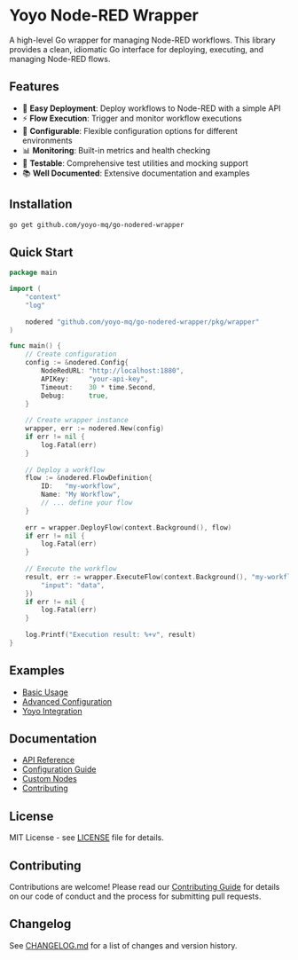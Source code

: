 # Yoyo Node-RED Wrapper

A high-level Go wrapper for managing Node-RED workflows. This library provides a clean, idiomatic Go interface for deploying, executing, and managing Node-RED flows.

## Features

- 🚀 **Easy Deployment**: Deploy workflows to Node-RED with a simple API
- ⚡ **Flow Execution**: Trigger and monitor workflow executions
- 🔧 **Configurable**: Flexible configuration options for different environments
- 📊 **Monitoring**: Built-in metrics and health checking
- 🧪 **Testable**: Comprehensive test utilities and mocking support
- 📚 **Well Documented**: Extensive documentation and examples

## Installation

```bash
go get github.com/yoyo-mq/go-nodered-wrapper
```

## Quick Start

```go
package main

import (
    "context"
    "log"
    
    nodered "github.com/yoyo-mq/go-nodered-wrapper/pkg/wrapper"
)

func main() {
    // Create configuration
    config := &nodered.Config{
        NodeRedURL: "http://localhost:1880",
        APIKey:     "your-api-key",
        Timeout:    30 * time.Second,
        Debug:      true,
    }
    
    // Create wrapper instance
    wrapper, err := nodered.New(config)
    if err != nil {
        log.Fatal(err)
    }
    
    // Deploy a workflow
    flow := &nodered.FlowDefinition{
        ID:   "my-workflow",
        Name: "My Workflow",
        // ... define your flow
    }
    
    err = wrapper.DeployFlow(context.Background(), flow)
    if err != nil {
        log.Fatal(err)
    }
    
    // Execute the workflow
    result, err := wrapper.ExecuteFlow(context.Background(), "my-workflow", map[string]interface{}{
        "input": "data",
    })
    if err != nil {
        log.Fatal(err)
    }
    
    log.Printf("Execution result: %+v", result)
}
```

## Examples

- [Basic Usage](examples/basic/)
- [Advanced Configuration](examples/advanced/)
- [Yoyo Integration](examples/yoyo-integration/)

## Documentation

- [API Reference](docs/api.md)
- [Configuration Guide](docs/configuration.md)
- [Custom Nodes](docs/custom-nodes.md)
- [Contributing](CONTRIBUTING.md)

## License

MIT License - see [LICENSE](LICENSE) file for details.

## Contributing

Contributions are welcome! Please read our [Contributing Guide](CONTRIBUTING.md) for details on our code of conduct and the process for submitting pull requests.

## Changelog

See [CHANGELOG.md](CHANGELOG.md) for a list of changes and version history.
